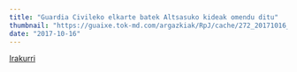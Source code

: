 ```yaml
---
title: "Guardia Civileko elkarte batek Altsasuko kideak omendu ditu"
thumbnail: "https://guaixe.tok-md.com/argazkiak/RpJ/cache/272_20171016_Alts_Union_de_Guardia_Civiles_elkarteak_kontzentrazioa_GC_kua_dJQXiKl_content.JPG"
date: "2017-10-16"
---
```

[Irakurri](https://guaixe.eus/altsasu/1508154983565-guardia-civileko-elkarte-batek-altsasuko-kideak-omendu-ditu)
